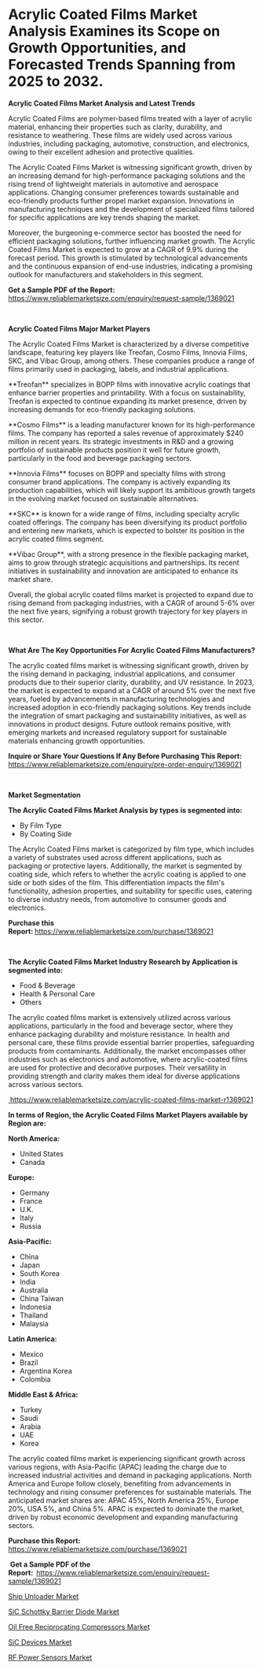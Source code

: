 <p><h1>Acrylic Coated Films Market Analysis Examines its Scope on Growth Opportunities, and Forecasted Trends Spanning from 2025 to 2032.</h1></p><p><strong>Acrylic Coated Films Market Analysis and Latest Trends</strong></p>
<p><p>Acrylic Coated Films are polymer-based films treated with a layer of acrylic material, enhancing their properties such as clarity, durability, and resistance to weathering. These films are widely used across various industries, including packaging, automotive, construction, and electronics, owing to their excellent adhesion and protective qualities. </p><p>The Acrylic Coated Films Market is witnessing significant growth, driven by an increasing demand for high-performance packaging solutions and the rising trend of lightweight materials in automotive and aerospace applications. Changing consumer preferences towards sustainable and eco-friendly products further propel market expansion. Innovations in manufacturing techniques and the development of specialized films tailored for specific applications are key trends shaping the market.</p><p>Moreover, the burgeoning e-commerce sector has boosted the need for efficient packaging solutions, further influencing market growth. The Acrylic Coated Films Market is expected to grow at a CAGR of 9.9% during the forecast period. This growth is stimulated by technological advancements and the continuous expansion of end-use industries, indicating a promising outlook for manufacturers and stakeholders in this segment.</p></p>
<p><strong>Get a Sample PDF of the Report:&nbsp;</strong> <a href="https://www.reliablemarketsize.com/enquiry/request-sample/1369021?utm_campaign=2034&utm_medium=2&utm_source=Github&utm_content=ia&utm_term=22032025&utm_id=acrylic-coated-films">https://www.reliablemarketsize.com/enquiry/request-sample/1369021</a></p>
<p>&nbsp;</p>
<p><strong>Acrylic Coated Films Major Market Players</strong></p>
<p><p>The Acrylic Coated Films Market is characterized by a diverse competitive landscape, featuring key players like Treofan, Cosmo Films, Innovia Films, SKC, and Vibac Group, among others. These companies produce a range of films primarily used in packaging, labels, and industrial applications.</p><p>**Treofan** specializes in BOPP films with innovative acrylic coatings that enhance barrier properties and printability. With a focus on sustainability, Treofan is expected to continue expanding its market presence, driven by increasing demands for eco-friendly packaging solutions.</p><p>**Cosmo Films** is a leading manufacturer known for its high-performance films. The company has reported a sales revenue of approximately $240 million in recent years. Its strategic investments in R&D and a growing portfolio of sustainable products position it well for future growth, particularly in the food and beverage packaging sectors.</p><p>**Innovia Films** focuses on BOPP and specialty films with strong consumer brand applications. The company is actively expanding its production capabilities, which will likely support its ambitious growth targets in the evolving market focused on sustainable alternatives.</p><p>**SKC** is known for a wide range of films, including specialty acrylic coated offerings. The company has been diversifying its product portfolio and entering new markets, which is expected to bolster its position in the acrylic coated films segment.</p><p>**Vibac Group**, with a strong presence in the flexible packaging market, aims to grow through strategic acquisitions and partnerships. Its recent initiatives in sustainability and innovation are anticipated to enhance its market share.</p><p>Overall, the global acrylic coated films market is projected to expand due to rising demand from packaging industries, with a CAGR of around 5-6% over the next five years, signifying a robust growth trajectory for key players in this sector.</p></p>
<p>&nbsp;</p>
<p><strong>What Are The Key Opportunities For Acrylic Coated Films Manufacturers?</strong></p>
<p><p>The acrylic coated films market is witnessing significant growth, driven by the rising demand in packaging, industrial applications, and consumer products due to their superior clarity, durability, and UV resistance. In 2023, the market is expected to expand at a CAGR of around 5% over the next five years, fueled by advancements in manufacturing technologies and increased adoption in eco-friendly packaging solutions. Key trends include the integration of smart packaging and sustainability initiatives, as well as innovations in product designs. Future outlook remains positive, with emerging markets and increased regulatory support for sustainable materials enhancing growth opportunities.</p></p>
<p><strong>Inquire or Share Your Questions If Any Before Purchasing This Report:</strong> <a href="https://www.reliablemarketsize.com/enquiry/pre-order-enquiry/1369021?utm_campaign=2034&utm_medium=2&utm_source=Github&utm_content=ia&utm_term=22032025&utm_id=acrylic-coated-films">https://www.reliablemarketsize.com/enquiry/pre-order-enquiry/1369021</a></p>
<p>&nbsp;</p>
<p><strong>Market Segmentation</strong></p>
<p><strong>The Acrylic Coated Films Market Analysis by types is segmented into:</strong></p>
<p><ul><li>By Film Type</li><li>By Coating Side</li></ul></p>
<p><p>The Acrylic Coated Films market is categorized by film type, which includes a variety of substrates used across different applications, such as packaging or protective layers. Additionally, the market is segmented by coating side, which refers to whether the acrylic coating is applied to one side or both sides of the film. This differentiation impacts the film's functionality, adhesion properties, and suitability for specific uses, catering to diverse industry needs, from automotive to consumer goods and electronics.</p></p>
<p><strong>Purchase this Report:&nbsp;</strong><a href="https://www.reliablemarketsize.com/purchase/1369021?utm_campaign=2034&utm_medium=2&utm_source=Github&utm_content=ia&utm_term=22032025&utm_id=acrylic-coated-films">https://www.reliablemarketsize.com/purchase/1369021</a></p>
<p>&nbsp;</p>
<p><strong>The Acrylic Coated Films Market Industry Research by Application is segmented into:</strong></p>
<p><ul><li>Food & Beverage</li><li>Health & Personal Care</li><li>Others</li></ul></p>
<p><p>The acrylic coated films market is extensively utilized across various applications, particularly in the food and beverage sector, where they enhance packaging durability and moisture resistance. In health and personal care, these films provide essential barrier properties, safeguarding products from contaminants. Additionally, the market encompasses other industries such as electronics and automotive, where acrylic-coated films are used for protective and decorative purposes. Their versatility in providing strength and clarity makes them ideal for diverse applications across various sectors.</p></p>
<p><a href="https://www.reliablemarketsize.com/acrylic-coated-films-market-r1369021?utm_campaign=2034&utm_medium=2&utm_source=Github&utm_content=ia&utm_term=22032025&utm_id=acrylic-coated-films">&nbsp;https://www.reliablemarketsize.com/acrylic-coated-films-market-r1369021</a></p>
<p><strong>In terms of Region, the Acrylic Coated Films Market Players available by Region are:</strong></p>
<p>
    <p> <strong> North America: </strong>
        <ul>
            <li>United States</li>
            <li>Canada</li>
        </ul>
        </p> 
    <p> <strong> Europe: </strong>
        <ul>
            <li>Germany</li>
            <li>France</li>
            <li>U.K.</li>
            <li>Italy</li>
            <li>Russia</li>
        </ul>
        </p> 
    <p> <strong> Asia-Pacific: </strong>
        <ul>
            <li>China</li>
            <li>Japan</li>
            <li>South Korea</li>
            <li>India</li>
            <li>Australia</li>
            <li>China Taiwan</li>
            <li>Indonesia</li>
            <li>Thailand</li>
            <li>Malaysia</li>
        </ul>
        </p> 
    <p> <strong> Latin America: </strong>
        <ul>
            <li>Mexico</li>
            <li>Brazil</li>
            <li>Argentina Korea</li>
            <li>Colombia</li>
        </ul>
        </p> 
    <p> <strong> Middle East & Africa: </strong>
        <ul>
            <li>Turkey</li>
            <li>Saudi</li>
            <li>Arabia</li>
            <li>UAE</li>
            <li>Korea</li>
        </ul>
    </p>
    </p>
<p><p>The acrylic coated films market is experiencing significant growth across various regions, with Asia-Pacific (APAC) leading the charge due to increased industrial activities and demand in packaging applications. North America and Europe follow closely, benefiting from advancements in technology and rising consumer preferences for sustainable materials. The anticipated market shares are: APAC 45%, North America 25%, Europe 20%, USA 5%, and China 5%. APAC is expected to dominate the market, driven by robust economic development and expanding manufacturing sectors.</p></p>
<p><strong>Purchase this Report: </strong><a href="https://www.reliablemarketsize.com/purchase/1369021?utm_campaign=2034&utm_medium=2&utm_source=Github&utm_content=ia&utm_term=22032025&utm_id=acrylic-coated-films">https://www.reliablemarketsize.com/purchase/1369021</a></p>
<p>&nbsp;<strong>Get a Sample PDF of the Report:&nbsp;&nbsp;</strong><a href="https://www.reliablemarketsize.com/enquiry/request-sample/1369021?utm_campaign=2034&utm_medium=2&utm_source=Github&utm_content=ia&utm_term=22032025&utm_id=acrylic-coated-films">https://www.reliablemarketsize.com/enquiry/request-sample/1369021</a></p>
<p><strong></strong></p>
<p><p><a href="https://www.linkedin.com/pulse/ship-unloader-market-analysis-industry-forecast-projected-growth-vsobc?utm_campaign=2034&utm_medium=2&utm_source=Github&utm_content=ia&utm_term=22032025&utm_id=acrylic-coated-films">Ship Unloader Market</a></p><p><a href="https://github.com/roceljiabur/Market-Research-Report-List-1/blob/main/sic-schottky-barrier-diode-market.md?utm_campaign=2034&utm_medium=2&utm_source=Github&utm_content=ia&utm_term=22032025&utm_id=acrylic-coated-films">SiC Schottky Barrier Diode Market</a></p><p><a href="https://www.linkedin.com/pulse/oil-free-reciprocating-compressors-market-insights-revenue-zmytc?utm_campaign=2034&utm_medium=2&utm_source=Github&utm_content=ia&utm_term=22032025&utm_id=acrylic-coated-films">Oil Free Reciprocating Compressors Market</a></p><p><a href="https://github.com/safurdorthu8/Market-Research-Report-List-1/blob/main/sic-devices-market.md?utm_campaign=2034&utm_medium=2&utm_source=Github&utm_content=ia&utm_term=22032025&utm_id=acrylic-coated-films">SiC Devices Market</a></p><p><a href="https://www.linkedin.com/pulse/global-rf-power-sensors-market-focus-product-type-heat-baseddiode-6hc5c?utm_campaign=2034&utm_medium=2&utm_source=Github&utm_content=ia&utm_term=22032025&utm_id=acrylic-coated-films">RF Power Sensors Market</a></p></p>